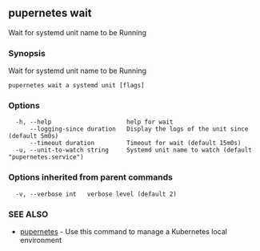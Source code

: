 ## pupernetes wait

Wait for systemd unit name to be Running

### Synopsis

Wait for systemd unit name to be Running

```
pupernetes wait a systemd unit [flags]
```

### Options

```
  -h, --help                     help for wait
      --logging-since duration   Display the logs of the unit since (default 5m0s)
      --timeout duration         Timeout for wait (default 15m0s)
  -u, --unit-to-watch string     Systemd unit name to watch (default "pupernetes.service")
```

### Options inherited from parent commands

```
  -v, --verbose int   verbose level (default 2)
```

### SEE ALSO

* [pupernetes](pupernetes.md)	 - Use this command to manage a Kubernetes local environment

